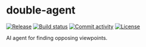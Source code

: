 # double-agent

[![Release](https://img.shields.io/github/v/release/Kopfstein/double-agent)](https://img.shields.io/github/v/release/Kopfstein/double-agent)
[![Build status](https://img.shields.io/github/actions/workflow/status/Kopfstein/double-agent/main.yml?branch=main)](https://github.com/Kopfstein/double-agent/actions/workflows/main.yml?query=branch%3Amain)
[![Commit activity](https://img.shields.io/github/commit-activity/m/Kopfstein/double-agent)](https://img.shields.io/github/commit-activity/m/Kopfstein/double-agent)
[![License](https://img.shields.io/github/license/Kopfstein/double-agent)](https://img.shields.io/github/license/Kopfstein/double-agent)

AI agent for finding opposing viewpoints.
